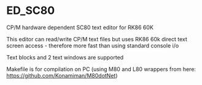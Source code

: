 # ED_SC80
CP/M hardware dependent SC80 text editor for RK86 60K

This editor can read/write CP/M text files but uses RK86 60k direct text screen access - therefore more fast than using standard console i/o

Text blocks and 2 text windows are supported

Makefile is for compilation on PC (using M80 and L80 wrappers from here: https://github.com/Konamiman/M80dotNet)
